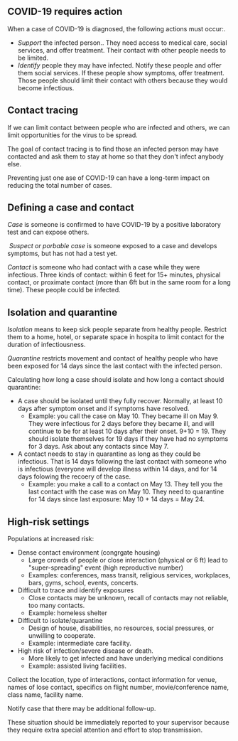 ## COVID-19 requires action

When a case of COVID-19 is diagnosed, the following actions must occur:. 

- *Support* the infected person.. They need access to medical care, social services, and offer treatment. Their contact with other people needs to be limited.
- *Identify* people they may have infected. Notify these people and offer them social services. If these people show symptoms, offer treatment. Those people should limit their contact with others because they would become infectious.

## Contact tracing

If we can limit contact between people who are infected and others, we can limit opportunities for the virus to be spread.

The goal of contact tracing is to find those an infected person may have contacted and ask them to stay at home so that they don't infect anybody else.

Preventing just one ase of COVID-19 can have a long-term impact on reducing the total number of cases.

## Defining a case and contact

*Case* is someone is confirmed to have COVID-19 by a positive laboratory test and can expose others.

​	*Suspect or porbable case* is someone exposed to a case and develops symptoms, but has not had a test yet.

*Contact* is someone who had contact with a case while they were infectious. Three kinds of contact: within 6 feet for 15+ minutes, physical contact, or proximate contact (more than 6ft but in the same room for a long time). These people could be infected.

## Isolation and quarantine

*Isolation* means to keep sick people separate from healthy people. Restrict them to a home, hotel, or separate space in hospita to limit contact for the duration of infectiousness.

*Quarantine* restricts movement and contact of healthy people who have been exposed for 14 days since the last contact with the infected person.

Calculating how long a case should isolate and how long a contact should quarantine:

- A case should be isolated until they fully recover. Normally, at least 10 days after symptom onset and if symptoms have resolved. 
  - Example: you call the case on May 10. They became ill on May 9. They were infectious for 2 days before they became ill, and will continue to be for at least 10 days after their onset. 9+10 = 19. They should isolate themselves for 19 days if they have had no symptoms for 3 days. Ask about any contacts since May 7.
- A contact needs to stay in quarantine as long as they could be infectious. That is 14 days following the last contact with someone who is infectious (everyone will develop illness within 14 days, and for 14 days folowing the recoery of the case.
  - Example: you make a call to a contact on May 13. They tell you the last contact with the case was on May 10. They need to quarantine for 14 days since last exposure: May 10 + 14 days = May 24. 

## High-risk settings

Populations at increased risk:

- Dense contact environment (congrgate housing)
  - Large crowds of people or close interaction (physical or 6 ft) lead to "super-spreading" event (high reproductive number)
  - Examples: conferences, mass transit, religious services, workplaces, bars, gyms, school, events, concerts.
- Difficult to trace and identify exposures
  - Close contacts may be unknown, recall of contacts may not reliable, too many contacts.
  - Example: homeless shelter
- Difficult to isolate/quarantine
  - Design of house, disabilities, no resources, social pressures, or unwilling to cooperate.
  - Example: intermediate care facility.
- High risk of infection/severe disease or death.
  - More likely to get infected and have underlying medical conditions
  - Example: assisted living facilities.

Collect the location, type of interactions, contact information for venue, names of lose contact, specifics on flight number, movie/conference name, class name, facility name.

Notify case that there may be additional follow-up.

These situation should be immediately reported to your supervisor because they require extra special attention and effort to stop transmission.